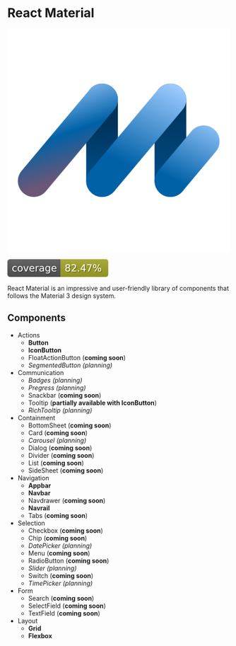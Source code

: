 # React Material

![Logo](./public/react-material.png)

![Coverage](./badges.svg)

React Material is an impressive and user-friendly library of components that follows the Material 3 design system.

## Components

* Actions
  * __Button__
  * __IconButton__
  * FloatActionButton (__coming soon__)
  * _SegmentedButton (planning)_
* Communication
  * _Badges (planning)_
  * _Pregress (planning)_
  * Snackbar (__coming soon__)
  * Tooltip (__partially available with IconButton__)
  * _RichTooltip (planning)_
* Containment
  * BottomSheet (__coming soon__)
  * Card (__coming soon__)
  * _Carousel (planning)_
  * Dialog (__coming soon__)
  * Divider (__coming soon__)
  * List (__coming soon__)
  * SideSheet (__coming soon__)
* Navigation
  * __Appbar__
  * __Navbar__
  * Navdrawer (__coming soon__)
  * __Navrail__
  * Tabs (__coming soon__)
* Selection
  * Checkbox (__coming soon__)
  * Chip (__coming soon__)
  * _DatePicker (planning)_
  * Menu (__coming soon__)
  * RadioButton (__coming soon__)
  * _Slider (planning)_
  * Switch (__coming soon__)
  * _TimePicker (planning)_
* Form
  * Search (__coming soon__)
  * SelectField (__coming soon__)
  * TextField (__coming soon__)
* Layout
  * __Grid__
  * __Flexbox__
